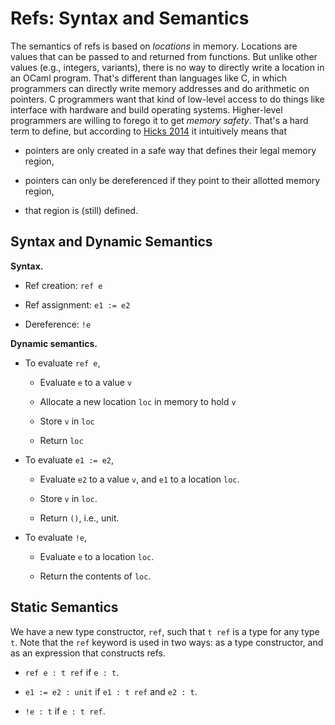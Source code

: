 # Refs: Syntax and Semantics

The semantics of refs is based on *locations* in memory.
Locations are values that can be passed to and returned from functions.
But unlike other values (e.g., integers, variants), there is no way to directly
write a location in an OCaml program.  That's different than languages like C,
in which programmers can directly write memory addresses and do arithmetic on pointers.
C programmers want that kind of low-level access to do things like interface with
hardware and build operating systems.  Higher-level programmers are willing to
forego it to get *memory safety*.  That's a hard term to define,
but according to [Hicks 2014][memory-safety-hicks] it intuitively means that 

* pointers are only created in a safe way that defines their legal memory region,

* pointers can only be dereferenced if they point to their allotted memory region,

* that region is (still) defined. 

[memory-safety-hicks]: http://www.pl-enthusiast.net/2014/07/21/memory-safety/


## Syntax and Dynamic Semantics

**Syntax.** 

* Ref creation: `ref e`

* Ref assignment: `e1 := e2`

* Dereference: `!e`

**Dynamic semantics.** 

* To evaluate `ref e`, 
  
  - Evaluate `e` to a value `v`

  - Allocate a new location `loc` in memory to hold `v`

  - Store `v` in `loc`

  - Return `loc`
  
* To evaluate `e1 := e2`,
 
  - Evaluate `e2` to a value `v`, and `e1` to a location `loc`.  
  
  - Store `v` in `loc`.
  
  - Return `()`, i.e., unit.
  
* To evaluate `!e`,

  - Evaluate `e` to a location `loc`.
  
  - Return the contents of `loc`.
  
## Static Semantics

We have a new type constructor, `ref`, such that
`t ref` is a type for any type `t`.  Note that the `ref` keyword is used
in two ways:  as a type constructor, and as an expression that constructs refs.

* `ref e : t ref` if  `e : t`.

* `e1 := e2 : unit` if `e1 : t ref` and `e2 : t`.

* `!e : t` if `e : t ref`.
